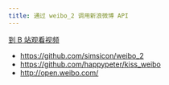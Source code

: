 ```yaml
---
title: 通过 weibo_2 调用新浪微博 API
---
```


[到 B 站观看视频](https://www.bilibili.com/video/av97007019?from=search&seid=12654973247885474106)

- <https://github.com/simsicon/weibo_2>
- <https://github.com/happypeter/kiss_weibo>
- <http://open.weibo.com/>
